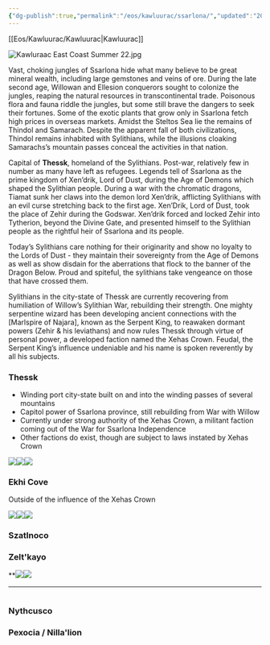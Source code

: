```yaml
---
{"dg-publish":true,"permalink":"/eos/kawluurac/ssarlona/","updated":"2024-12-23T20:33:36.797-05:00"}
---
```


[[Eos/Kawluurac/Kawluurac\|Kawluurac]]

![Kawluraac East Coast Summer 22.jpg](/img/user/Images/Kawluraac%20East%20Coast%20Summer%2022.jpg)

Vast, choking jungles of Ssarlona hide what many believe to be great mineral wealth, including large gemstones and veins of ore. During the late second age, Willowan and Ellesion conquerors sought to colonize the jungles, reaping the natural resources in transcontinental trade. Poisonous flora and fauna riddle the jungles, but some still brave the dangers to seek their fortunes. Some of the exotic plants that grow only in Ssarlona fetch high prices in overseas markets. Amidst the Steltos Sea lie the remains of Thindol and Samarach. Despite the apparent fall of both civilizations, Thindol remains inhabited with Sylithians, while the illusions cloaking Samarachs’s mountain passes conceal the activities in that nation.

Capital of **Thessk**, homeland of the Sylithians. Post-war, relatively few in number as many have left as refugees. Legends tell of Ssarlona as the prime kingdom of Xen’drik, Lord of Dust, during the Age of Demons which shaped the Sylithian people. During a war with the chromatic dragons, Tiamat sunk her claws into the demon lord Xen’drik, afflicting Sylithians with an evil curse stretching back to the first age.
	Xen’Drik, Lord of Dust, took the place of Zehir during the Godswar. Xen’drik forced and locked Zehir into Tytherion, beyond the Divine Gate, and presented himself to the Sylithian people as the rightful heir of Ssarlona and its people.  

Today’s Sylithians care nothing for their originarity and show no loyalty to the Lords of Dust - they maintain their sovereignty from the Age of Demons as well as show disdain for the aberrations that flock to the banner of the Dragon Below. Proud and spiteful, the sylithians take vengeance on those that have crossed them. 

Sylithians in the city-state of Thessk are currently recovering from humiliation of Willow’s Sylithian War, rebuilding their strength. One mighty serpentine wizard has been developing ancient connections with the [Marlspire of Najara], known as the Serpent King, to reawaken dormant powers (Zehir & his leviathans) and now rules Thessk through virtue of personal power, a developed faction named the Xehas Crown. Feudal, the Serpent King’s influence undeniable and his name is spoken reverently by all his subjects.

### Thessk

- Winding port city-state built on and into the winding passes of several mountains
- Capitol power of Ssarlona province, still rebuilding from War with Willow
- Currently under strong authority of the Xehas Crown, a militant faction coming out of the War for Ssarlona Independence 
- Other factions do exist, though are subject to laws instated by Xehas Crown

![](https://lh7-us.googleusercontent.com/1TQS_LCby-3w8IQDVoM6NjctCXNPal3__glvMy5O3bUuxX7uI2xGuXA2mn21T5844k_AnZR_gcr7Uw4X9i-Cfzyi6G55LFZbaZe8fjYo2TlfGDz5LYOTEb6b8qB5Cd7tDHy56dCcNQR1PmGIe0GBYw)![](https://lh7-us.googleusercontent.com/r5nI_pRSo_7gWYPRztI2bR5PsmffNUnBHTcOMk7_xHedOyU5M9C7hv_8mi7aCMxN9uHcaXRsQQybPgFHVR8Ni1j2AOBHCrrYWoR9EYtDsoM5qeq_VPwfApUYYhIW05WqqsUqwOBFHkVmxDZYvVCWJA)![](https://lh7-us.googleusercontent.com/UGQxEXqoIt612wjtxbDLju8Mmr0GpNSmS91YHDcwc3OsaEvtruiZWcwS2EVMv7we5t6A6G8LB_7hsJ0lkb_Fyivxpi3Euce-7pjwAaLvQ-kedbwziS4J0r0iAhzqOPhuwAK2DhuRWnI7kmzm68wwdg)

### Ekhi Cove

Outside of the influence of the Xehas Crown
  
  
![](https://lh7-us.googleusercontent.com/7fgeBg3rbDQ6KueIBqEBjeWDn-c5pRkRAmQ0yiJ8pmDfds-55OqMleBnB9izXvyqGR7zkRFZeykz2QrnJtow-xm8K_zhK4_Id-0Vd6A5UIOUMbF9OyIyNttdtdwT0mybHmuz-bx-qiicqnF_xkNt6g)![](https://lh7-us.googleusercontent.com/hDLnjNcVWoRCF4bfMK2oCjklbzKZSJ3Tx0o6Smqmk7is8ZO0n2MYK6EQwguEk2rdDzM81oVHfdirp-Xy6PbXzjc0ncYjlhQpAC3f8cRQ17yF_pC30pxwqL-MCEKS_ofuXn88BxYQtif_IGb9Rx49Ig)![](https://lh7-us.googleusercontent.com/sr382zQs0u18MZvapqQuAiRYllP3rRn3Q9G4d61fgDgEPrX4H4AEg-kgX_Qj44R2PdeLBCLA5p2HtJ3g75aWDfu_TA_YmG8w_hyqJyx3gWuocBaWaCxIqp7c5fMQvkTf1aVNwhp6wm8qKpU99ilf9w)
### Szatlnoco

### Zelt'kayo
**![](https://lh7-us.googleusercontent.com/Ws25aV99_h3BeCKstJPf_wuNukEZG_xyoEMta7mSPbXfYKfoXMFlE2W85TPMIKB7q2T4ZDUKP0_ch_uS68pBsPLJU90Ir4wj-WgSW1ibLRAFVGMTeq7x_QqggnvGdI1qvfZzeCH_6pB8Y9AZrRAbRA)![](https://lh7-us.googleusercontent.com/2C6tigcLL3HKr7okfx2tn35z19jERu1cG6DECjkJ_gfJZYfdprbN2WdG016-U_eyRULd2u4mt-a-TP3vBGoaid5KB9-xfKhIxhqE0337PTusdJKQ6nha9tzxrzIJdnm1qFTajTC7Eh8wjsD-isikYg)

---
![]()
### Nythcusco
### Pexocia / Nilla'lion
